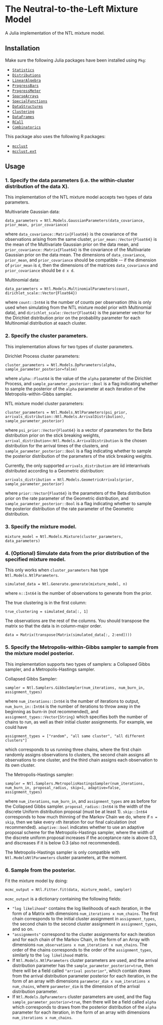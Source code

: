 # The Neutral-to-the-Left Mixture Model
A Julia implementation of the NTL mixture model.

## Installation
Make sure the following Julia packages have been installed using `Pkg`:
- [`Statistics`](https://docs.julialang.org/en/v1/stdlib/Statistics/)
- [`Distributions`](https://juliastats.org/Distributions.jl/stable/)
- [`LinearAlgebra`](https://docs.julialang.org/en/v1/stdlib/LinearAlgebra/)
- [`ProgressBars`](https://github.com/cloud-oak/ProgressBars.jl)
- [`ProgressMeter`](https://github.com/timholy/ProgressMeter.jl)
- [`SparseArrays`](https://docs.julialang.org/en/v1/stdlib/SparseArrays/)
- [`SpecialFunctions`](https://specialfunctions.juliamath.org/stable/)
- [`DataStructures`](https://juliacollections.github.io/DataStructures.jl/latest/)
- [`Clustering`](https://juliastats.org/Clustering.jl/stable/)
- [`DataFrames`](https://dataframes.juliadata.org/stable/)
- [`RCall`](https://juliainterop.github.io/RCall.jl/stable/)
- [`Combinatorics`](https://github.com/JuliaMath/Combinatorics.jl)

This package also uses the following R packages:
- [`mcclust`](https://cran.r-project.org/web/packages/mcclust/index.html)
- [`mcclust.ext`](https://github.com/sarawade/mcclust.ext)

## Usage

### 1. Specify the data parameters (i.e. the within-cluster distribution of the data X).

This implementation of the NTL mixture model accepts two types of data parameters.

Multivariate Gaussian data:
```
data_parameters = Ntl.Models.GaussianParameters(data_covariance, prior_mean, prior_covariance)
```
where `data_covariance::Matrix{Float64}` is the covariance of the observations arising from the same cluster, `prior_mean::Vector{Float64}` is the mean of the Multivariate Gaussian prior on the data mean, and `prior_covariance::Matrix{Float64}` is the covariance of the Multivariate Gaussian prior on the data mean.
The dimensions of `data_covariance`, `prior_mean`, and `prior_covariance` should be compatible -- if the dimension of `prior_mean` is `d`, then the dimensions of the matrices `data_covariance` and `prior_covariance` should be `d x d`.

Multinomial data:
```
data_parameters = Ntl.Models.MultinomialParameters(count, dirichlet_scale::Vector{Float64})
```
where `count::Int64` is the number of counts per observation (this is only used when simulating from the NTL mixture model prior with Multinomial data), and `dirichlet_scale::Vector{Float64}` is the parameter vector for the Dirichlet distribution prior on the probability parameter for each Multinomial distribution at eaach cluster.

### 2. Specify the cluster parameters.

This implementation allows for two types of cluster parameters.

Dirichlet Process cluster parameters:
```
cluster_parameters = Ntl.Models.DpParameters(alpha, sample_parameter_posterior=false)
```
where `alpha::Float64` is the value of the `alpha` parameter of the Dirichlet Process, and `sample_parameter_posterior::Bool` is a flag indicating whether to sample the posterior of the `alpha` parameter at each iteration of the Metropolis-within-Gibbs sampler.

NTL mixture model cluster parameters:
```
cluster_parameters = Ntl.Models.NtlParameters(psi_prior, arrivals_distribution::Ntl.Models.ArrivalDistribution), sample_parameter_posterior)
```
where `psi_prior::Vector{Float64}` is a vector of parameters for the Beta distribution prior on the stick breaking weights, `arrival_distribution<:Ntl.Models.ArrivalDistribution` is the chosen distribution for the arrival times of the clusters, and `sample_parameter_posterior::Bool` is a flag indicating whether to sample the posterior distribution of the parameters of the stick breaking weights.

Currently, the only supported `arrivals_distribution` are iid interarrivals distributed according to a Geometric distribution:
```
arrivals_distribution = Ntl.Models.GeometricArrivals(prior, sample_parameter_posterior)
```
where `prior::Vector{Float64}` is the parameters of the Beta distribution prior on the rate parameter of the Geometric distribution, and `sample_parameter_posterior::Bool` is a flag indicating whether to sample the posterior distribution of the rate parameter of the Geometric distribution.

### 3. Specify the mixture model.
```
mixture_model = Ntl.Models.Mixture(cluster_parameters, data_parameters)
```

### 4. (Optional) Simulate data from the prior distribution of the specified mixture model.

This only works when `cluster_parameters` has type `Ntl.Models.NtlParameters`.

```
simulated_data = Ntl.Generate.generate(mixture_model, n)
```
where `n::Int64` is the number of observations to generate from the prior.

The true clustering is in the first column:
```
true_clustering = simulated_data[:, 1]
```
The observations are the rest of the columns. You should transpose the matrix so that the data is in column-major order.
```
data = Matrix(transpose(Matrix(simulated_data[:, 2:end])))
```

### 5. Specify the Metropolis-within-Gibbs sampler to sample from the mixture model posterior.

This implementation supports two types of samplers: a Collapsed Gibbs sampler, and a Metropolis-Hastings sampler.

Collapsed Gibbs Sampler:
```
sampler = Ntl.Samplers.GibbsSampler(num_iterations, num_burn_in, assignment_types)
```
where `num_iterations::Int64` is the number of iterations to output, `num_burn_in::Int64` is the number of iterations to throw away in the beginning as burn-in (not recommended), and `assignment_types::Vector{String}` which specifies both the number of chains to run, as well as their initial cluster assignments.
For example, we could have
```
assignment_types = ["random", "all same cluster", "all different clusters"]
```
which corresponds to us running three chains, where the first chain randomly assigns observations to clusters, the second chain assigns all observations to one cluster, and the third chain assigns each observation to its own cluster.

The Metropolis-Hastings sampler:
```
sampler = Ntl.Samplers.MetropolisHastingsSampler(num_iterations, num_burn_in, proposal_radius, skip=1, adaptive=false, assignment_types)
```
where `num_iterations`, `num_burn_in`, and `assignment_types` are as before for the Collapsed Gibbs sampler.
`proposal_radius::Int64` is the width of the discrete Uniform distribution proposal (must be at least 1).
`skip::Int64` corresponds to how much thinning of the Markov Chain we do, where if `n = skip`, then we take every `n`th iteration for our final calculation (not recommended).
`adaptive::bool` indicates whether to use an adaptive proposal scheme for the Metropolis-Hastings sampler, where the width of the discrete uniform proposal increases if the acceptance rate is above 0.3, and discreases if it is below 0.3 (also not recommended).

The Metropolis-Hastings sampler is only compatible with `Ntl.ModelsNtlParameters` cluster parameters, at the moment.

### 6. Sample from the posterior.
Fit the mixture model by doing:
```
mcmc_output = Ntl.Fitter.fit(data, mixture_model, sampler)
```
`mcmc_output` is a dictionary containing the following fields:
- `"log likelihood"` contains the log likelihoods of each iteration, in the form of a Matrix with dimensions `num_iterations x num_chains`. The first chain corresponds to the initial cluster assignment in `assignment_types`, the second chain to the second cluster assignment in `assignment_types`, and so on.
- `"assignments"` correspond to the cluster assignments for each iteration and for each chain of the Markov Chain, in the form of an Array with dimensions `num_observations x num_iterations x num_chains`. The order of the chains corresponds to the order of the `assignment_types`, similarly to the `log likelihood` matrix.
- If `Ntl.Models.NtlParameters` cluster parameters are used, and the arrival distribution parameter has the `sample_parameter_posterior=true`, then there will be a field called `"arrival posterior"`, which contain draws from the arrival distribution parameter posterior for each iteration, in the form of an array with dimensions `parameter_dim x num_iterations x num_chains`, where `parameter_dim` is the dimension of the arrival distribution parameter.
- If `Ntl.Models.DpParameters` cluster parameters are used, and the flag `sample_parameter_posterior=true`, then there will be a field called `alpha` which corresponds to draws from the posterior distribution of the `alpha` parameter for each iteration, in the form of an array with dimensions `num_iterations x num_chains`.

